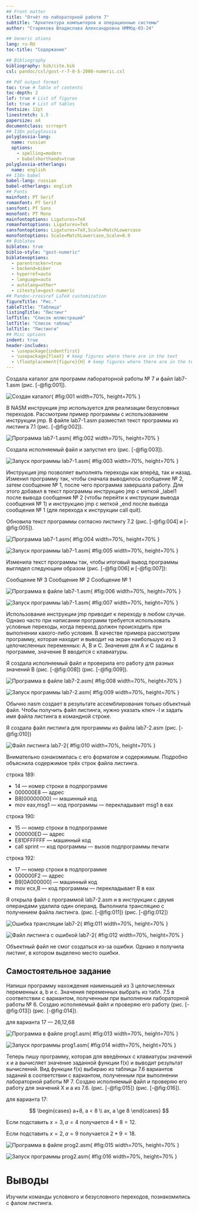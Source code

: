 ```yaml
---
## Front matter
title: "Отчёт по лабораторной работе 7"
subtitle: "Архитектура компьютеров и операционные системы"
author: "Старикова Владислава Александровна НММбд-03-24"

## Generic otions
lang: ru-RU
toc-title: "Содержание"

## Bibliography
bibliography: bib/cite.bib
csl: pandoc/csl/gost-r-7-0-5-2008-numeric.csl

## Pdf output format
toc: true # Table of contents
toc-depth: 2
lof: true # List of figures
lot: true # List of tables
fontsize: 12pt
linestretch: 1.5
papersize: a4
documentclass: scrreprt
## I18n polyglossia
polyglossia-lang:
  name: russian
  options:
	- spelling=modern
	- babelshorthands=true
polyglossia-otherlangs:
  name: english
## I18n babel
babel-lang: russian
babel-otherlangs: english
## Fonts
mainfont: PT Serif
romanfont: PT Serif
sansfont: PT Sans
monofont: PT Mono
mainfontoptions: Ligatures=TeX
romanfontoptions: Ligatures=TeX
sansfontoptions: Ligatures=TeX,Scale=MatchLowercase
monofontoptions: Scale=MatchLowercase,Scale=0.9
## Biblatex
biblatex: true
biblio-style: "gost-numeric"
biblatexoptions:
  - parentracker=true
  - backend=biber
  - hyperref=auto
  - language=auto
  - autolang=other*
  - citestyle=gost-numeric
## Pandoc-crossref LaTeX customization
figureTitle: "Рис."
tableTitle: "Таблица"
listingTitle: "Листинг"
lofTitle: "Список иллюстраций"
lotTitle: "Список таблиц"
lolTitle: "Листинги"
## Misc options
indent: true
header-includes:
  - \usepackage{indentfirst}
  - \usepackage{float} # keep figures where there are in the text
  - \floatplacement{figure}{H} # keep figures where there are in the text
---
```



Создала каталог для программ лабораторной работы № 7 и файл lab7-1.asm (рис. [-@fig:001]).

![Создан каталог](image/01.png){ #fig:001 width=70%, height=70% }

В NASM инструкция jmp используется для реализации безусловных переходов. Рассмотрим пример программы с использованием инструкции jmp.
В файле lab7-1.asm разместил текст программы из листинга 7.1 (рис. [-@fig:002]).

![Программа lab7-1.asm](image/02.png){ #fig:002 width=70%, height=70% }

Создала исполняемый файл и запустил его (рис. [-@fig:003]).

![Запуск программы lab7-1.asm](image/03.png){ #fig:003 width=70%, height=70% }

Инструкция jmp позволяет выполнять переходы как вперёд, так и назад. 
Изменил программу так, чтобы сначала выводилось сообщение № 2, затем сообщение № 1, после чего программа завершала работу. 
Для этого добавил в текст программы инструкцию jmp с меткой _label1 после вывода сообщения № 2 (чтобы перейти к инструкции вывода сообщения № 1) и инструкцию jmp с меткой _end после вывода сообщения № 1 (для перехода к инструкции call quit).

Обновила текст программы согласно листингу 7.2 (рис. [-@fig:004] и [-@fig:005]).

![Программа lab7-1.asm](image/03.png){ #fig:004 width=70%, height=70% }

![Запуск программы lab7-1.asm](image/04.png){ #fig:005 width=70%, height=70% }

Изменила текст программы так, чтобы итоговый вывод программы выглядел следующим образом (рис. [-@fig:006] и [-@fig:007]):

Сообщение № 3 Сообщение № 2 Сообщение № 1

![Программа в файле lab7-1.asm](image/06.png){ #fig:006 width=70%, height=70% }

![Запуск программы lab7-1.asm](image/07.png){ #fig:007 width=70%, height=70% }

Использование инструкции jmp приводит к переходу в любом случае. Однако часто при написании программ требуется использовать условные переходы, когда переход должен происходить при выполнении какого-либо условия. В качестве примера рассмотрим программу, которая находит и выводит на экран наибольшую из 3 целочисленных переменных: A, B и C. Значения для A и C заданы в программе, значение B вводится с клавиатуры.

Я создала исполняемый файл и проверила его работу для разных значений B (рис. [-@fig:008]) (рис. [-@fig:009]).

![Программа в файле lab7-2.asm](image/08.png){ #fig:008 width=70%, height=70% }

![Запуск программы lab7-2.asm](image/09.png){ #fig:009 width=70%, height=70% }

Обычно nasm создает в результате ассемблирования только объектный файл. Чтобы получить файл листинга, нужно указать ключ -l и задать имя файла листинга в командной строке.

Я создала файл листинга для программы из файла lab7-2.asm (рис. [-@fig:010])

![Файл листинга lab7-2](image/10.png){ #fig:010 width=70%, height=70% }

Внимательно ознакомилась с его форматом и содержимым. Подробно объяснила содержимое трёх строк файла листинга.

строка 189:
- 14 — номер строки в подпрограмме
- 000000E8 — адрес
- B8[00000000] — машинный код
- mov eax,msg1 — код программы — перекладывает msg1 в eax

строка 190:
- 15 — номер строки в подпрограмме
- 000000ED — адрес
- E81DFFFFFF — машинный код
- call sprint — код программы — вызов подпрограммы печати

строка 192:
- 17 — номер строки в подпрограмме
- 000000F2 — адрес
- B9[0A000000] — машинный код
- mov ecx,B — код программы — перекладывает B в eax

Я открыла файл с программой lab7-2.asm и в инструкции с двумя операндами удалила один операнд. Выполнила трансляцию с получением файла листинга. (рис. [-@fig:011]) (рис. [-@fig:012])

![Ошибка трансляции lab7-2](image/11.png){ #fig:011 width=70%, height=70% }

![Файл листинга с ошибкой lab7-2](image/12.png){ #fig:012 width=70%, height=70% }

Объектный файл не смог создаться из-за ошибки. Однако я получила листинг, в котором выделено место ошибки.

## Самостоятельное задание

Напиши программу нахождения наименьшей из 3 целочисленных переменных a, b и c. Значения переменных выбрать из табл. 7.5 в соответствии с вариантом, полученным при выполнении лабораторной работы № 6. Создаю исполняемый файл и проверяю его работу (рис. [-@fig:013]) (рис. [-@fig:014]).

для варианта 17 — 26,12,68

![Программа в файле prog1.asm](image/13.png){ #fig:013 width=70%, height=70% }

![Запуск программы prog1.asm](image/14.png){ #fig:014 width=70%, height=70% }

Теперь пишу программу, которая для введённых с клавиатуры значений x и a вычисляет значение заданной функции f(x) и выводит результат вычислений. Вид функции f(x) выбираю из таблицы 7.6 вариантов заданий в соответствии с вариантом, полученным при выполнении лабораторной работы № 7. Создаю исполняемый файл и проверяю его работу для значений X и a из 7.6. (рис. [-@fig:015]) (рис. [-@fig:016]).

для варианта 17:

$$
 \begin{cases}
	a+8, a < 8 \\
	ax, a \ge 8
 \end{cases}
$$

Если подставить $x=3, a=4$ получается $4+8 = 12$.

Если подставить $x=2, a=9$ получается $2*9 = 18$.

![Программа в файле prog2.asm](image/15.png){ #fig:015 width=70%, height=70% }

![Запуск программы prog2.asm](image/16.png){ #fig:016 width=70%, height=70% }

# Выводы

Изучили команды условного и безусловного переходов, познакомились с фалом листинга.